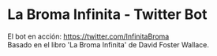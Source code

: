 # La Broma Infinita - Twitter Bot

El bot en acción: https://twitter.com/InfinitaBroma  
Basado en el libro 'La Broma Infinita' de David Foster Wallace.

